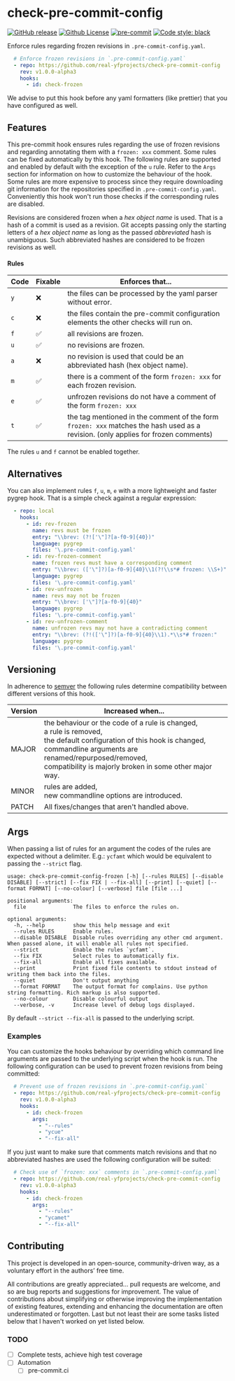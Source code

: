 # check-pre-commit-config

[![GitHub release](https://img.shields.io/github/v/release/real-yfprojects/check-pre-commit-config?include_prereleases)](https://github.com/real-yfprojects/check-pre-commit-config/releases)
[![Github License](https://img.shields.io/github/license/real-yfprojects/check-pre-commit-config-frozen?color=bd0000)](https://github.com/real-yfprojects/check-pre-commit-config-frozen/blob/master/LICENSE)
[![pre-commit](https://img.shields.io/badge/pre--commit-enabled-brightgreen?logo=pre-commit)](https://github.com/pre-commit/pre-commit)
[![Code style: black](https://img.shields.io/badge/code%20style-black-000000.svg)](https://github.com/psf/black)

Enforce rules regarding frozen revisions in `.pre-commit-config.yaml`.

<!-- prettier-ignore-start -->
```yaml
  # Enforce frozen revisions in `.pre-commit-config.yaml`
  - repo: https://github.com/real-yfprojects/check-pre-commit-config
    rev: v1.0.0-alpha3
    hooks:
      - id: check-frozen
```
<!-- prettier-ignore-end -->

We advise to put this hook before any yaml formatters (like prettier) that you have configured as well.

## Features

This pre-commit hook ensures rules regarding the use of frozen revisions and
regarding annotating them with a `frozen: xxx` comment.
Some rules can be fixed automatically by this hook.
The following rules are supported and enabled by default with the exception
of the `u` rule. Refer to the `Args` section for information on how to customize
the behaviour of the hook. Some rules are more expensive to process since they require downloading git information for the repositories specified in `.pre-commit-config.yaml`. Conveniently this hook won't run those checks if the corresponding rules are disabled.

Revisions are considered frozen when a _hex object name_ is used. That is a hash of a commit is used as a revision. Git accepts passing only the starting letters of a _hex object name_ as long as the passed _abbreviated_ hash is unambiguous. Such abbreviated hashes are considered to be frozen revisions as well.

#### Rules

| Code | Fixable            | Enforces that...                                                                                                                   |
| ---- | ------------------ | ---------------------------------------------------------------------------------------------------------------------------------- |
| `y`  | ❌ | the files can be processed by the yaml parser without error.                                                                       |
| `c`  | ❌ | the files contain the pre-commit configuration elements the other checks will run on.                                              |
| `f`  | ✅ | all revisions are frozen.                                                                                                          |
| `u`  | ✅ | no revisions are frozen.                                                                                                           |
| `a`  | ❌ | no revision is used that could be an abbreviated hash (hex object name).                                                           |
| `m`  | ✅ | there is a comment of the form `frozen: xxx` for each frozen revision.                                                             |
| `e`  | ✅ | unfrozen revisions do not have a comment of the form `frozen: xxx`                                                                 |
| `t`  | ✅ | the tag mentioned in the comment of the form `frozen: xxx` matches the hash used as a revision. (only applies for frozen comments) |

The rules `u` and `f` cannot be enabled together.

## Alternatives

You can also implement rules `f`, `u`, `m`, `e` with a more lightweight and faster pygrep hook.
That is a simple check against a regular expression:

<!-- prettier-ignore-start -->
```yaml
  - repo: local
    hooks:
      - id: rev-frozen
        name: revs must be frozen
        entry: "\\brev: (?!['\"]?[a-f0-9]{40})"
        language: pygrep
        files: '\.pre-commit-config.yaml'
      - id: rev-frozen-comment
        name: frozen revs must have a corresponding comment
        entry: "\\brev: (['\"]?)[a-f0-9]{40}\\1(?!\\s*# frozen: \\S+)"
        language: pygrep
        files: '\.pre-commit-config.yaml'
      - id: rev-unfrozen
        name: revs may not be frozen
        entry: "\\brev: ['\"]?[a-f0-9]{40}"
        language: pygrep
        files: '\.pre-commit-config.yaml'
      - id: rev-unfrozen-comment
        name: unfrozen revs may not have a contradicting comment
        entry: "\\brev: (?!(['\"]?)[a-f0-9]{40}\\1).*\\s*# frozen:"
        language: pygrep
        files: '\.pre-commit-config.yaml'
```
<!-- prettier-ignore-end -->

## Versioning

In adherence to [semver](https://semver.org/) the following rules determine compatibility between different versions of this hook.

| Version | Increased when...                                                                                                                                                                                                                                          |
| ------- | ---------------------------------------------------------------------------------------------------------------------------------------------------------------------------------------------------------------------------------------------------------- |
| MAJOR   | the behaviour or the code of a rule is changed, </br> a rule is removed, <br> the default configuration of this hook is changed, <br> commandline arguments are renamed/repurposed/removed, </br> compatibility is majorly broken in some other major way. |
| MINOR   | rules are added, </br> new commandline options are introduced.                                                                                                                                                                                             |
| PATCH   | All fixes/changes that aren't handled above.                                                                                                                                                                                                               |

## Args

When passing a list of rules for an argument the codes of the rules are expected without a delimiter. E.g.: `ycfamt` which would be equivalent to passing the `--strict` flag.

```
usage: check-pre-commit-config-frozen [-h] [--rules RULES] [--disable DISABLE] [--strict] [--fix FIX | --fix-all] [--print] [--quiet] [--format FORMAT] [--no-colour] [--verbose] file [file ...]

positional arguments:
  file               The files to enforce the rules on.

optional arguments:
  -h, --help         show this help message and exit
  --rules RULES      Enable rules.
  --disable DISABLE  Disable rules overriding any other cmd argument. When passed alone, it will enable all rules not specified.
  --strict           Enable the rules `ycfamt`.
  --fix FIX          Select rules to automatically fix.
  --fix-all          Enable all fixes available.
  --print            Print fixed file contents to stdout instead of writing them back into the files.
  --quiet            Don't output anything
  --format FORMAT    The output format for complains. Use python string formatting. Rich markup is also supported.
  --no-colour        Disable colourful output
  --verbose, -v      Increase level of debug logs displayed.
```

By default `--strict --fix-all` is passed to the underlying script.

### Examples

You can customize the hooks behaviour by overriding which command line arguments
are passed to the underlying script when the hook is run. The following configuration can be used to prevent frozen revisions from being committed:

<!-- prettier-ignore-start -->
```yaml
  # Prevent use of frozen revisions in `.pre-commit-config.yaml`
  - repo: https://github.com/real-yfprojects/check-pre-commit-config
    rev: v1.0.0-alpha3
    hooks:
      - id: check-frozen
        args:
          - "--rules"
          - "ycue"
          - "--fix-all"
```
<!-- prettier-ignore-end -->

If you just want to make sure that comments match revisions and that no abbreviated hashes are used the following configuration will be suited:

<!-- prettier-ignore-start -->
```yaml
  # Check use of `frozen: xxx` comments in `.pre-commit-config.yaml`
  - repo: https://github.com/real-yfprojects/check-pre-commit-config
    rev: v1.0.0-alpha3
    hooks:
      - id: check-frozen
        args:
          - "--rules"
          - "ycamet"
          - "--fix-all"
```
<!-- prettier-ignore-end -->

## Contributing

This project is developed in an open-source, community-driven way, as a
voluntary effort in the authors’ free time.

All contributions are greatly appreciated… pull requests are welcome,
and so are bug reports and suggestions for improvement.
The value of contributions about simplifying or otherwise improving the implementation of existing features, extending and enhancing the documentation are often underestimated or forgotten. Last but not least their are some tasks listed below that I haven't worked on yet listed below.

### TODO

-   [ ] Complete tests, achieve high test coverage
-   [ ] Automation
    -   [ ] pre-commit.ci
